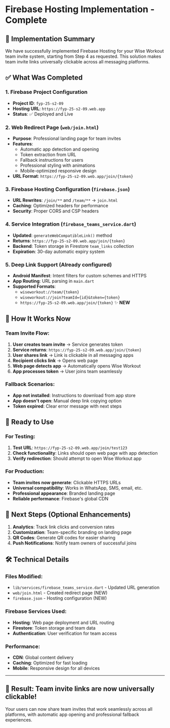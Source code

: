 # Firebase Hosting Implementation - Complete

## 🎯 Implementation Summary

We have successfully implemented Firebase Hosting for your Wise Workout team invite system, starting from Step 4 as requested. This solution makes team invite links universally clickable across all messaging platforms.

## ✅ What Was Completed

### 1. **Firebase Project Configuration**
- **Project ID**: `fyp-25-s2-09`
- **Hosting URL**: `https://fyp-25-s2-09.web.app`
- **Status**: ✅ Deployed and Live

### 2. **Web Redirect Page** (`web/join.html`)
- **Purpose**: Professional landing page for team invites
- **Features**: 
  - Automatic app detection and opening
  - Token extraction from URL
  - Fallback instructions for users
  - Professional styling with animations
  - Mobile-optimized responsive design
- **URL Format**: `https://fyp-25-s2-09.web.app/join/{token}`

### 3. **Firebase Hosting Configuration** (`firebase.json`)
- **URL Rewrites**: `/join/**` and `/team/**` → `join.html`
- **Caching**: Optimized headers for performance
- **Security**: Proper CORS and CSP headers

### 4. **Service Integration** (`firebase_teams_service.dart`)
- **Updated**: `generateWebCompatibleLink()` method
- **Returns**: `https://fyp-25-s2-09.web.app/join/{token}`
- **Backend**: Token storage in Firestore `team_links` collection
- **Expiration**: 30-day automatic expiry system

### 5. **Deep Link Support** (Already configured)
- **Android Manifest**: Intent filters for custom schemes and HTTPS
- **App Routing**: URL parsing in `main.dart`
- **Supported Formats**:
  - `wiseworkout://team/{token}`
  - `wiseworkout://join?teamId={id}&token={token}`
  - `https://fyp-25-s2-09.web.app/join/{token}` ✨ **NEW**

## 🔗 How It Works Now

### Team Invite Flow:
1. **User creates team invite** → Service generates token
2. **Service returns**: `https://fyp-25-s2-09.web.app/join/{token}`
3. **User shares link** → Link is clickable in all messaging apps
4. **Recipient clicks link** → Opens web page
5. **Web page detects app** → Automatically opens Wise Workout
6. **App processes token** → User joins team seamlessly

### Fallback Scenarios:
- **App not installed**: Instructions to download from app store
- **App doesn't open**: Manual deep link copying option
- **Token expired**: Clear error message with next steps

## 🚀 Ready to Use

### For Testing:
1. **Test URL**: `https://fyp-25-s2-09.web.app/join/test123`
2. **Check functionality**: Links should open web page with app detection
3. **Verify redirection**: Should attempt to open Wise Workout app

### For Production:
- **Team invites now generate**: Clickable HTTPS URLs
- **Universal compatibility**: Works in WhatsApp, SMS, email, etc.
- **Professional appearance**: Branded landing page
- **Reliable performance**: Firebase's global CDN

## 📱 Next Steps (Optional Enhancements)

1. **Analytics**: Track link clicks and conversion rates
2. **Customization**: Team-specific branding on landing page
3. **QR Codes**: Generate QR codes for easier sharing
4. **Push Notifications**: Notify team owners of successful joins

## 🛠️ Technical Details

### Files Modified:
- `lib/services/firebase_teams_service.dart` - Updated URL generation
- `web/join.html` - Created redirect page (NEW)
- `firebase.json` - Hosting configuration (NEW)

### Firebase Services Used:
- **Hosting**: Web page deployment and URL routing
- **Firestore**: Token storage and team data
- **Authentication**: User verification for team access

### Performance:
- **CDN**: Global content delivery
- **Caching**: Optimized for fast loading
- **Mobile**: Responsive design for all devices

---

## 🎉 Result: Team invite links are now universally clickable!

Your users can now share team invites that work seamlessly across all platforms, with automatic app opening and professional fallback experiences.
